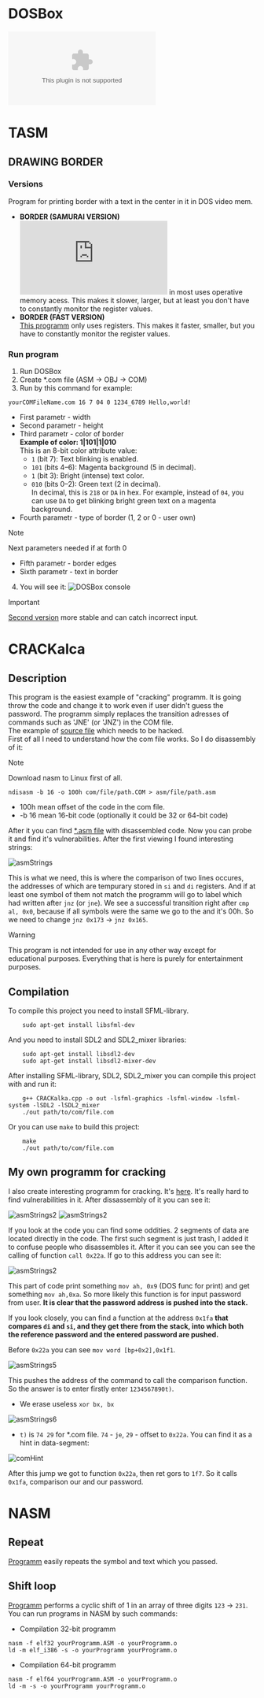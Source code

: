 # DOSBox
![Download DOSBox (windows)](https://github.com/Matvey787/Assembler/blob/main/DOSBox.exe)

# TASM
## DRAWING BORDER
### Versions
Program for printing border with a text in the center in it in DOS video mem. 
- <b>BORDER (SAMURAI VERSION)</b> <br>
![This programm](https://github.com/Matvey787/Assembler/blob/main/ASM/TASM/BORDER(SAMURAI%20VERSION).ASM)
 in most uses operative memory acess. This makes it slower, larger, but at least you 
don't have to constantly monitor the register values.
- <b>BORDER (FAST VERSION)</b> <br>
[This programm](https://github.com/Matvey787/Assembler/blob/main/ASM/TASM/BORDER(COOL).ASM)
only uses registers. This makes it faster, smaller, but you have to constantly monitor the register values.
### Run program
1. Run DOSBox
2. Create *.com file (ASM -> OBJ -> COM)
3. Run by this command for example:
```
yourCOMFileName.com 16 7 04 0 1234_6789 Hello,world!
```
- First parametr - width <br>
- Second parametr - height <br>
- Third parametr - color of border <br>
    **Example of color: 1|101|1|010** <br>
    This is an 8-bit color attribute value: <br>
    - `1` (bit 7): Text blinking is enabled.  
    - `101` (bits 4–6): Magenta background (5 in decimal).  
    - `1` (bit 3): Bright (intense) text color.  
    - `010` (bits 0–2): Green text (2 in decimal).  
    In decimal, this is `218` or `DA` in hex. For example, instead of `04`, you can use `DA` to get blinking bright green text on a magenta background.
- Fourth parametr - type of border (1, 2 or 0 - user own) <br>
>[!NOTE]
> Next parameters needed if at forth 0
- Fifth parametr - border edges</br>
- Sixth parametr - text in border<br>

4. You will see it:
![DOSBox console](https://github.com/Matvey787/Assembler/blob/main/imgs/image.png)

> [!IMPORTANT]
> [Second version](https://github.com/Matvey787/Assembler/blob/main/ASM/TASM/BORDER(COOL).ASM) more
stable and can catch incorrect input.

# CRACKalca
## Description
This program is the easiest example of "cracking" programm. It is going throw the code and
change it to work even if user didn't guess the password. The programm simply replaces the
transition adresses of commands such as 'JNE' (or 'JNZ') in the COM file. <br> The example of 
[source file](https://github.com/Matvey787/Assembler/blob/main/TRYTOHACK/PROGFORHACK.COM) which
needs to be hacked. <br>
First of all I need to understand how the com file works. So I do disassembly of it:
>[!NOTE]
> Download nasm to Linux first of all.
```
ndisasm -b 16 -o 100h com/file/path.COM > asm/file/path.asm
```
- 100h mean offset of the code in the com file.
- -b 16 mean 16-bit code (optionally it could be 32 or 64-bit code)

After it you can find [*.asm file](https://github.com/Matvey787/Assembler/blob/main/TRYTOHACK/PROGFORHACK.asm) with disassembled code. Now you can probe it and find it's vulnerabilities. After the first 
viewing I found interesting strings: <br>

![asmStrings](https://github.com/Matvey787/Assembler/blob/main/imgs/asmStrs.png)

This is what we need, this is where the comparison of two lines occures, the addresses 
of which are tempurary stored in `si` and `di` registers. And if at least one symbol
of them not match the programm will go to label which had written after `jnz` (or `jne`).
We see a successful transition right after `cmp al, 0x0`, because if all symbols were the same
we go to the and it's 00h. So we need to change `jnz 0x173` -> `jnz 0x165`.

>[!WARNING]
> This program is not intended for use in any other way except for educational purposes.
> Everything that is here is purely for entertainment purposes.

## Compilation
To compile this project you need to install SFML-library.
```
    sudo apt-get install libsfml-dev
```

And you need to install SDL2 and SDL2_mixer libraries:
```
    sudo apt-get install libsdl2-dev
    sudo apt-get install libsdl2-mixer-dev
```

After installing SFML-library, SDL2, SDL2_mixer you can compile this project with and run it:
```
    g++ CRACKalka.cpp -o out -lsfml-graphics -lsfml-window -lsfml-system -lSDL2 -lSDL2_mixer
    ./out path/to/com/file.com
```
Or you can use `make` to build this project:
```
    make
    ./out path/to/com/file.com
```
## My own programm for cracking
I also create interesting programm for cracking. It's [here](https://github.com/Matvey787/Assembler/blob/main/TRYTOHACK/MYPROGFORHACKING.COM). It's really hard to find vulnerabilities in it.
After dissassembly of it you can see it:

![asmStrings2](https://github.com/Matvey787/Assembler/blob/main/imgs/asmStrs2.png)
![asmStrings2](https://github.com/Matvey787/Assembler/blob/main/imgs/asmStrs3.png)

If you look at the code you can find some oddities. 2 segments of data are located directly in the code. The first such segment is just trash, I added it to confuse people who disassembles it. After
it you can see you can see the calling of function `call 0x22a`. If go to this address you can see
 it:

![asmStrings2](https://github.com/Matvey787/Assembler/blob/main/imgs/asmStrs4.png)

This part of code print something `mov ah, 0x9` (DOS func for print) and get something `mov ah,0xa`.
So more likely this function is for input password from user. <b>It is clear that the password address is pushed into the stack.</b><br>

If you look closely, you can find a function at the address `0x1fa` <b>that compares `di` and `si`, and they get there from the stack, into which both the reference password and the entered password are pushed.</b>

Before `0x22a` you can see `mov word [bp+0x2],0x1f1`. 

![asmStrings5](https://github.com/Matvey787/Assembler/blob/main/imgs/asmStrs5.png)

This pushes the address of the command to call the comparison function. <br>
So the answer is to enter firstly enter `1234567890t)`.
- We erase useless `xor bx, bx`

![asmStrings6](https://github.com/Matvey787/Assembler/blob/main/imgs/asmStrs6.png)

- `t)` is `74 29` for *.com file. `74` - `je`, `29` - offset to `0x22a`. You can find it as a hint
in data-segment:

![comHint](https://github.com/Matvey787/Assembler/blob/main/imgs/comHint.png)

After this jump we got to function `0x22a`, then ret gors to `1f7`. So it calls `0x1fa`, comparison our and our password.

# NASM
## Repeat
[Programm](https://github.com/Matvey787/Assembler/blob/main/ASM/NASM/repeat.ASM) easily repeats the symbol and text which you passed.
## Shift loop
[Programm](https://github.com/Matvey787/Assembler/blob/main/ASM/NASM/shiftLoop.ASM) performs a cyclic shift of 1 in an array of three digits `123` -> `231`.
You can run programs in NASM by such commands:
- Compilation 32-bit programm
```
nasm -f elf32 yourProgramm.ASM -o yourProgramm.o
ld -m elf_i386 -s -o yourProgramm yourProgramm.o
```
- Compilation 64-bit programm
```
nasm -f elf64 yourProgramm.ASM -o yourProgramm.o
ld -m -s -o yourProgramm yourProgramm.o
```